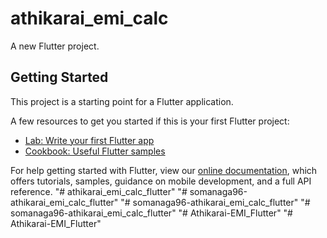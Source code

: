 # athikarai_emi_calc

A new Flutter project.

## Getting Started

This project is a starting point for a Flutter application.

A few resources to get you started if this is your first Flutter project:

- [Lab: Write your first Flutter app](https://flutter.dev/docs/get-started/codelab)
- [Cookbook: Useful Flutter samples](https://flutter.dev/docs/cookbook)

For help getting started with Flutter, view our
[online documentation](https://flutter.dev/docs), which offers tutorials,
samples, guidance on mobile development, and a full API reference.
"# athikarai_emi_calc_flutter" 
"# somanaga96-athikarai_emi_calc_flutter" 
"# somanaga96-athikarai_emi_calc_flutter" 
"# somanaga96-athikarai_emi_calc_flutter" 
"# Athikarai-EMI_Flutter" 
"# Athikarai-EMI_Flutter" 
